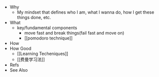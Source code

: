 - Why
	- My mindset that defines who I am, what I wanna do, how I get these things done, etc.
- What
	- key/fundamental components
		- move fast and break things(fail fast and move on)
		- [[pomodoro technique]]
- How
- How Good
	- [[Learning Techeniques]]
	- [[费曼学习法]]
- Refs
- See Also